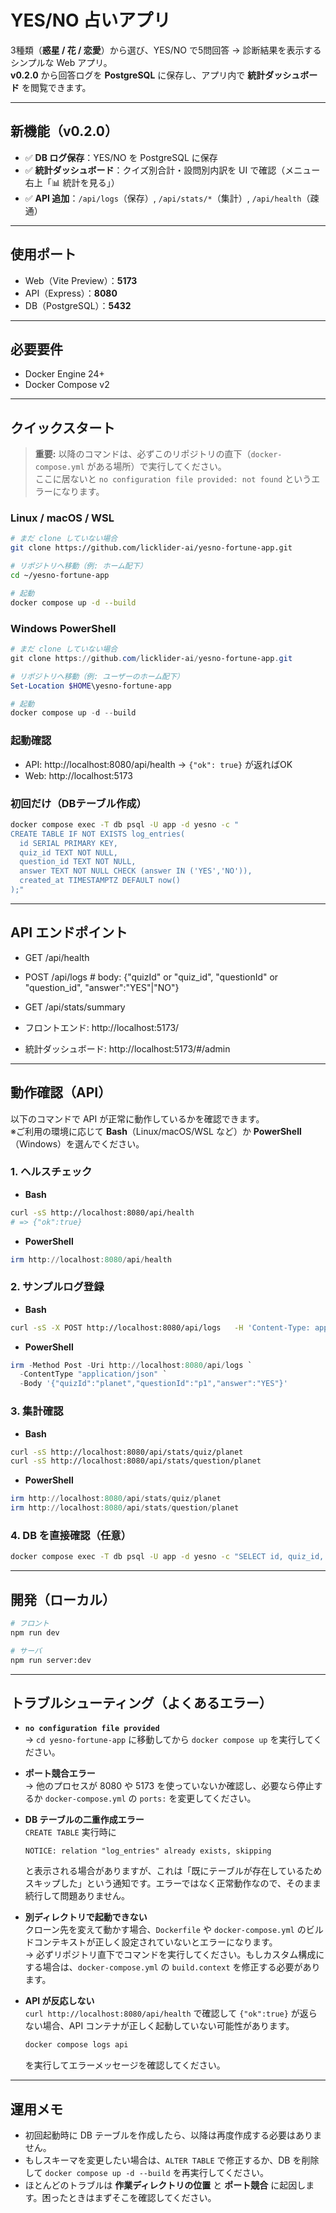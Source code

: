 # YES/NO 占いアプリ

3種類（**惑星 / 花 / 恋愛**）から選び、YES/NO で5問回答 → 診断結果を表示するシンプルな Web アプリ。  
**v0.2.0** から回答ログを **PostgreSQL** に保存し、アプリ内で **統計ダッシュボード** を閲覧できます。

---

## 新機能（v0.2.0）
- ✅ **DB ログ保存**：YES/NO を PostgreSQL に保存  
- ✅ **統計ダッシュボード**：クイズ別合計・設問別内訳を UI で確認（メニュー右上「📊 統計を見る」）  
- ✅ **API 追加**：`/api/logs`（保存）, `/api/stats/*`（集計）, `/api/health`（疎通）

---

## 使用ポート
- Web（Vite Preview）：**5173**  
- API（Express）：**8080**  
- DB（PostgreSQL）：**5432**

---

## 必要要件
- Docker Engine 24+
- Docker Compose v2

---

## クイックスタート

> **重要:** 以降のコマンドは、必ずこのリポジトリの直下（`docker-compose.yml` がある場所）で実行してください。  
> ここに居ないと `no configuration file provided: not found` というエラーになります。

### Linux / macOS / WSL

```bash
# まだ clone していない場合
git clone https://github.com/licklider-ai/yesno-fortune-app.git

# リポジトリへ移動（例: ホーム配下）
cd ~/yesno-fortune-app

# 起動
docker compose up -d --build
```

### Windows PowerShell

```powershell
# まだ clone していない場合
git clone https://github.com/licklider-ai/yesno-fortune-app.git

# リポジトリへ移動（例: ユーザーのホーム配下）
Set-Location $HOME\yesno-fortune-app

# 起動
docker compose up -d --build
```

### 起動確認

- API: http://localhost:8080/api/health → `{"ok": true}` が返ればOK  
- Web: http://localhost:5173

### 初回だけ（DBテーブル作成）
```bash
docker compose exec -T db psql -U app -d yesno -c "
CREATE TABLE IF NOT EXISTS log_entries(
  id SERIAL PRIMARY KEY,
  quiz_id TEXT NOT NULL,
  question_id TEXT NOT NULL,
  answer TEXT NOT NULL CHECK (answer IN ('YES','NO')),
  created_at TIMESTAMPTZ DEFAULT now()
);"
```

---

## API エンドポイント
- GET  /api/health
- POST /api/logs             # body: {"quizId" or "quiz_id", "questionId" or "question_id", "answer":"YES"|"NO"}
- GET  /api/stats/summary

- フロントエンド: http://localhost:5173/  
- 統計ダッシュボード: http://localhost:5173/#/admin  

---

## 動作確認（API）

以下のコマンドで API が正常に動作しているかを確認できます。  
※ご利用の環境に応じて **Bash**（Linux/macOS/WSL など）か **PowerShell**（Windows）を選んでください。

### 1. ヘルスチェック

- **Bash**
```bash
curl -sS http://localhost:8080/api/health
# => {"ok":true}
```

- **PowerShell**
```powershell
irm http://localhost:8080/api/health
```

### 2. サンプルログ登録

- **Bash**
```bash
curl -sS -X POST http://localhost:8080/api/logs   -H 'Content-Type: application/json'   -d '{"quizId":"planet","questionId":"p1","answer":"YES"}'
```

- **PowerShell**
```powershell
irm -Method Post -Uri http://localhost:8080/api/logs `
  -ContentType "application/json" `
  -Body '{"quizId":"planet","questionId":"p1","answer":"YES"}'
```

### 3. 集計確認

- **Bash**
```bash
curl -sS http://localhost:8080/api/stats/quiz/planet
curl -sS http://localhost:8080/api/stats/question/planet
```

- **PowerShell**
```powershell
irm http://localhost:8080/api/stats/quiz/planet
irm http://localhost:8080/api/stats/question/planet
```

### 4. DB を直接確認（任意）

```bash
docker compose exec -T db psql -U app -d yesno -c "SELECT id, quiz_id, question_id, answer, created_at FROM log_entries ORDER BY id DESC LIMIT 5;"
```

---

## 開発（ローカル）

```bash
# フロント
npm run dev

# サーバ
npm run server:dev
```

---

## トラブルシューティング（よくあるエラー）

- **`no configuration file provided`**  
  → `cd yesno-fortune-app` に移動してから `docker compose up` を実行してください。  

- **ポート競合エラー**  
  → 他のプロセスが 8080 や 5173 を使っていないか確認し、必要なら停止するか `docker-compose.yml` の `ports:` を変更してください。  

- **DB テーブルの二重作成エラー**  
  `CREATE TABLE` 実行時に  
  ```
  NOTICE: relation "log_entries" already exists, skipping
  ```  
  と表示される場合がありますが、これは「既にテーブルが存在しているためスキップした」という通知です。エラーではなく正常動作なので、そのまま続行して問題ありません。  

- **別ディレクトリで起動できない**  
  クローン先を変えて動かす場合、`Dockerfile` や `docker-compose.yml` のビルドコンテキストが正しく設定されていないとエラーになります。  
  → 必ずリポジトリ直下でコマンドを実行してください。もしカスタム構成にする場合は、`docker-compose.yml` の `build.context` を修正する必要があります。  

- **API が反応しない**  
  `curl http://localhost:8080/api/health` で確認して `{"ok":true}` が返らない場合、API コンテナが正しく起動していない可能性があります。  
  ```bash
  docker compose logs api
  ```  
  を実行してエラーメッセージを確認してください。  

---

## 運用メモ

- 初回起動時に DB テーブルを作成したら、以降は再度作成する必要はありません。  
- もしスキーマを変更したい場合は、`ALTER TABLE` で修正するか、DB を削除して `docker compose up -d --build` を再実行してください。  
- ほとんどのトラブルは **作業ディレクトリの位置** と **ポート競合** に起因します。困ったときはまずそこを確認してください。  
